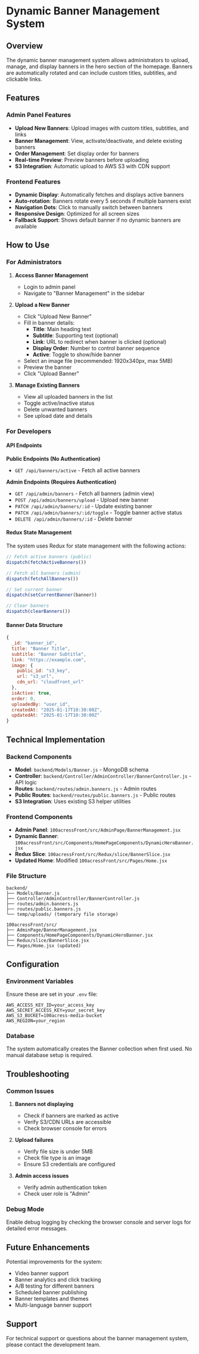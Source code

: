 # Dynamic Banner Management System

## Overview
The dynamic banner management system allows administrators to upload, manage, and display banners in the hero section of the homepage. Banners are automatically rotated and can include custom titles, subtitles, and clickable links.

## Features

### Admin Panel Features
- **Upload New Banners**: Upload images with custom titles, subtitles, and links
- **Banner Management**: View, activate/deactivate, and delete existing banners
- **Order Management**: Set display order for banners
- **Real-time Preview**: Preview banners before uploading
- **S3 Integration**: Automatic upload to AWS S3 with CDN support

### Frontend Features
- **Dynamic Display**: Automatically fetches and displays active banners
- **Auto-rotation**: Banners rotate every 5 seconds if multiple banners exist
- **Navigation Dots**: Click to manually switch between banners
- **Responsive Design**: Optimized for all screen sizes
- **Fallback Support**: Shows default banner if no dynamic banners are available

## How to Use

### For Administrators

1. **Access Banner Management**
   - Login to admin panel
   - Navigate to "Banner Management" in the sidebar

2. **Upload a New Banner**
   - Click "Upload New Banner"
   - Fill in banner details:
     - **Title**: Main heading text
     - **Subtitle**: Supporting text (optional)
     - **Link**: URL to redirect when banner is clicked (optional)
     - **Display Order**: Number to control banner sequence
     - **Active**: Toggle to show/hide banner
   - Select an image file (recommended: 1920x340px, max 5MB)
   - Preview the banner
   - Click "Upload Banner"

3. **Manage Existing Banners**
   - View all uploaded banners in the list
   - Toggle active/inactive status
   - Delete unwanted banners
   - See upload date and details

### For Developers

#### API Endpoints

**Public Endpoints (No Authentication)**
- `GET /api/banners/active` - Fetch all active banners

**Admin Endpoints (Requires Authentication)**
- `GET /api/admin/banners` - Fetch all banners (admin view)
- `POST /api/admin/banners/upload` - Upload new banner
- `PATCH /api/admin/banners/:id` - Update existing banner
- `PATCH /api/admin/banners/:id/toggle` - Toggle banner active status
- `DELETE /api/admin/banners/:id` - Delete banner

#### Redux State Management

The system uses Redux for state management with the following actions:

```javascript
// Fetch active banners (public)
dispatch(fetchActiveBanners())

// Fetch all banners (admin)
dispatch(fetchAllBanners())

// Set current banner
dispatch(setCurrentBanner(banner))

// Clear banners
dispatch(clearBanners())
```

#### Banner Data Structure

```javascript
{
  _id: "banner_id",
  title: "Banner Title",
  subtitle: "Banner Subtitle",
  link: "https://example.com",
  image: {
    public_id: "s3_key",
    url: "s3_url",
    cdn_url: "cloudfront_url"
  },
  isActive: true,
  order: 0,
  uploadedBy: "user_id",
  createdAt: "2025-01-17T10:30:00Z",
  updatedAt: "2025-01-17T10:30:00Z"
}
```

## Technical Implementation

### Backend Components
- **Model**: `backend/Models/Banner.js` - MongoDB schema
- **Controller**: `backend/Controller/AdminController/BannerController.js` - API logic
- **Routes**: `backend/routes/admin.banners.js` - Admin routes
- **Public Routes**: `backend/routes/public.banners.js` - Public routes
- **S3 Integration**: Uses existing S3 helper utilities

### Frontend Components
- **Admin Panel**: `100acressFront/src/AdminPage/BannerManagement.jsx`
- **Dynamic Banner**: `100acressFront/src/Components/HomePageComponents/DynamicHeroBanner.jsx`
- **Redux Slice**: `100acressFront/src/Redux/slice/BannerSlice.jsx`
- **Updated Home**: Modified `100acressFront/src/Pages/Home.jsx`

### File Structure
```
backend/
├── Models/Banner.js
├── Controller/AdminController/BannerController.js
├── routes/admin.banners.js
├── routes/public.banners.js
└── temp/uploads/ (temporary file storage)

100acressFront/src/
├── AdminPage/BannerManagement.jsx
├── Components/HomePageComponents/DynamicHeroBanner.jsx
├── Redux/slice/BannerSlice.jsx
└── Pages/Home.jsx (updated)
```

## Configuration

### Environment Variables
Ensure these are set in your `.env` file:
```
AWS_ACCESS_KEY_ID=your_access_key
AWS_SECRET_ACCESS_KEY=your_secret_key
AWS_S3_BUCKET=100acress-media-bucket
AWS_REGION=your_region
```

### Database
The system automatically creates the Banner collection when first used. No manual database setup is required.

## Troubleshooting

### Common Issues

1. **Banners not displaying**
   - Check if banners are marked as active
   - Verify S3/CDN URLs are accessible
   - Check browser console for errors

2. **Upload failures**
   - Verify file size is under 5MB
   - Check file type is an image
   - Ensure S3 credentials are configured

3. **Admin access issues**
   - Verify admin authentication token
   - Check user role is "Admin"

### Debug Mode
Enable debug logging by checking the browser console and server logs for detailed error messages.

## Future Enhancements

Potential improvements for the system:
- Video banner support
- Banner analytics and click tracking
- A/B testing for different banners
- Scheduled banner publishing
- Banner templates and themes
- Multi-language banner support

## Support

For technical support or questions about the banner management system, please contact the development team.
